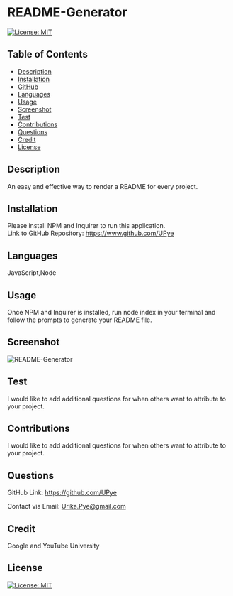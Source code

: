  
  # README-Generator 
  [![License: MIT](https://img.shields.io/badge/License-MIT-yellow.svg)](https://opensource.org/licenses/MIT)
  ## Table of Contents 
  
  * [Description](#description)
  * [Installation](#installation)
  * [GitHub](#github)
  * [Languages](#languages)
  * [Usage](#usage)
  * [Screenshot](#screenshot)
  * [Test](#test)
  * [Contributions](#contributions)
  * [Questions](#questions)
  * [Credit](#credit)
  * [License](#license)
  
  ## Description

  An easy and effective way to render a README for every project.
  
  ## Installation

  Please install NPM and Inquirer to run this application.  
  Link to GitHub Repository: https://www.github.com/UPye
  
  ## Languages
  
  JavaScript,Node
  
  ## Usage

  Once NPM and Inquirer is installed, run node index in your terminal and follow the prompts to generate your README file.

  ## Screenshot
    
  ![README-Generator](https://github.com/UPye/README-generator/blob/main/imgs/README.png)

  ## Test

  I would like to add additional questions for when others want to attribute to your project.

  ## Contributions

  I would like to add additional questions for when others want to attribute to your project.

  ## Questions  

  GitHub Link: https://github.com/UPye
  
  Contact via Email: Urika.Pye@gmail.com

  ## Credit
  Google and YouTube University

  ## License
  [![License: MIT](https://img.shields.io/badge/License-MIT-yellow.svg)](https://opensource.org/licenses/MIT)
  
    